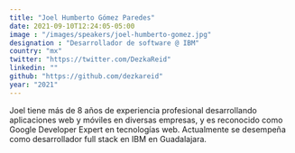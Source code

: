 ```yaml
---
title: "Joel Humberto Gómez Paredes"
date: 2021-09-10T12:24:05-05:00
image : "/images/speakers/joel-humberto-gomez.jpg"
designation : "Desarrollador de software @ IBM"
country: "mx"
twitter: "https://twitter.com/DezkaReid"
linkedin: ""
github: "https://github.com/dezkareid"
year: "2021"
---
```


Joel tiene más de 8 años de experiencia profesional desarrollando aplicaciones web y móviles en diversas empresas, y es reconocido como Google Developer Expert en tecnologías web. Actualmente se desempeña como desarrollador full stack en IBM en Guadalajara. 
